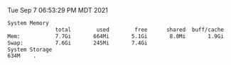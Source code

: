 Tue Sep  7 06:53:29 PM MDT 2021
```bash
System Memory
               total        used        free      shared  buff/cache   available
Mem:           7.7Gi       664Mi       5.1Gi       8.0Mi       1.9Gi       6.7Gi
Swap:          7.6Gi       245Mi       7.4Gi
System Storage
634M	.
```
